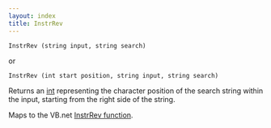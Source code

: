 ```yaml
---
layout: index
title: InstrRev
---
```


    InstrRev (string input, string search)

or

    InstrRev (int start position, string input, string search)

Returns an [int](../../types/int.html) representing the character position of the search string within the input, starting from the right side of the string.

Maps to the VB.net [InstrRev function](http://msdn.microsoft.com/en-us/library/t2ekk41a%28v=VS.80%29.aspx).
